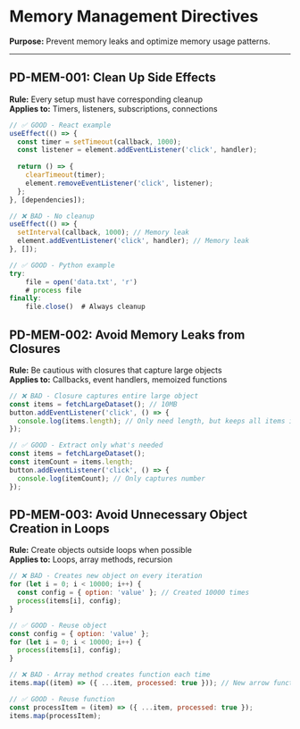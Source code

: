 # Memory Management Directives

**Purpose:** Prevent memory leaks and optimize memory usage patterns.

---

## PD-MEM-001: Clean Up Side Effects
**Rule:** Every setup must have corresponding cleanup  
**Applies to:** Timers, listeners, subscriptions, connections

```javascript
// ✅ GOOD - React example
useEffect(() => {
  const timer = setTimeout(callback, 1000);
  const listener = element.addEventListener('click', handler);
  
  return () => {
    clearTimeout(timer);
    element.removeEventListener('click', listener);
  };
}, [dependencies]);

// ❌ BAD - No cleanup
useEffect(() => {
  setInterval(callback, 1000); // Memory leak
  element.addEventListener('click', handler); // Memory leak
}, []);

// ✅ GOOD - Python example
try:
    file = open('data.txt', 'r')
    # process file
finally:
    file.close()  # Always cleanup
```

## PD-MEM-002: Avoid Memory Leaks from Closures
**Rule:** Be cautious with closures that capture large objects  
**Applies to:** Callbacks, event handlers, memoized functions

```javascript
// ❌ BAD - Closure captures entire large object
const items = fetchLargeDataset(); // 10MB
button.addEventListener('click', () => {
  console.log(items.length); // Only need length, but keeps all items in memory
});

// ✅ GOOD - Extract only what's needed
const items = fetchLargeDataset();
const itemCount = items.length;
button.addEventListener('click', () => {
  console.log(itemCount); // Only captures number
});
```

## PD-MEM-003: Avoid Unnecessary Object Creation in Loops
**Rule:** Create objects outside loops when possible  
**Applies to:** Loops, array methods, recursion

```javascript
// ❌ BAD - Creates new object on every iteration
for (let i = 0; i < 10000; i++) {
  const config = { option: 'value' }; // Created 10000 times
  process(items[i], config);
}

// ✅ GOOD - Reuse object
const config = { option: 'value' };
for (let i = 0; i < 10000; i++) {
  process(items[i], config);
}

// ❌ BAD - Array method creates function each time
items.map((item) => ({ ...item, processed: true })); // New arrow function each call

// ✅ GOOD - Reuse function
const processItem = (item) => ({ ...item, processed: true });
items.map(processItem);
```